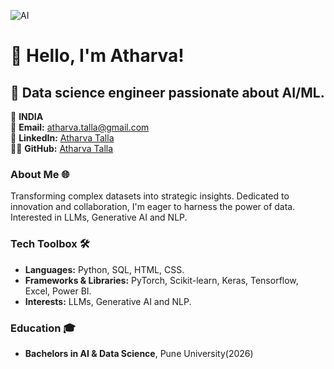 ![AI](https://www.embl.org/news/wp-content/uploads/2020/10/BRAZMA_Machine_Learning_1000x600.jpg)
# 👋 Hello, I'm Atharva!

## 🚀 Data science engineer passionate about AI/ML. 

📍 **INDIA**  
📧 **Email:** [atharva.talla@gmail.com](mailto:atharva.talla@gmail.com)  
🔗 **LinkedIn:** [Atharva Talla](https://www.linkedin.com/in/atharvatalla/)  
👨‍💻 **GitHub:** [Atharva Talla](https://github.com/AtharvaTalla)


### About Me 🌐
Transforming complex datasets into strategic insights. Dedicated to innovation and collaboration, I'm eager to harness the power of data.
Interested in LLMs, Generative AI and NLP.

### Tech Toolbox 🛠️
- **Languages:** Python, SQL, HTML, CSS.
- **Frameworks & Libraries:** PyTorch, Scikit-learn, Keras, Tensorflow, Excel, Power BI.
- **Interests:** LLMs, Generative AI and NLP.

### Education 🎓
- **Bachelors in AI & Data Science**, Pune University(2026)
